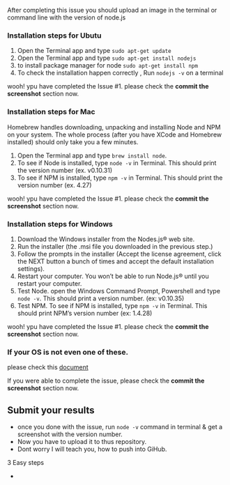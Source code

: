 After completing this issue you should upload an image in the terminal or command line with the version of node.js

### Installation steps for Ubutu

1. Open the Terminal app and type `sudo apt-get update`
2. Open the Terminal app and type `sudo apt-get install nodejs`
3. to install package manager for node `sudo apt-get install npm`
4. To check the installation happen correctly , Run `nodejs -v` on a terminal

wooh! ypu have completed the Issue #1. please check the **commit the screenshot** section now.


### Installation steps for Mac
Homebrew handles downloading, unpacking and installing Node and NPM on your system. The whole process (after you have XCode and Homebrew installed) should only take you a few minutes.

1. Open the Terminal app and type `brew install node`.
2. To see if Node is installed, type `node -v` in Terminal. This should print the version number (ex. v0.10.31)
3. To see if NPM is installed, type `npm -v` in Terminal. This should print the version number (ex. 4.27) 

wooh! ypu have completed the Issue #1. please check the **commit the screenshot** section now.


### Installation steps for Windows

1. Download the Windows installer from the Nodes.js® web site.
2. Run the installer (the .msi file you downloaded in the previous step.)
3. Follow the prompts in the installer (Accept the license agreement, click the NEXT button a bunch of times and accept the default installation settings).
4. Restart your computer. You won’t be able to run Node.js® until you restart your computer.
5. Test Node. open the Windows Command Prompt, Powershell and type `node -v`. This should print a version number. (ex: v0.10.35)
6. Test NPM. To see if NPM is installed, type `npm -v` in Terminal. This should print NPM’s version number (ex: 1.4.28)

wooh! ypu have completed the Issue #1. please check the **commit the screenshot** section now.


### If your OS is not even one of these.

please check this [document](https://nodejs.org/en/download/package-manager/) 

If you were able to complete the issue, please check the **commit the screenshot** section now.



## Submit your results
* once you done with the issue, run `node -v` command in terminal & get a screenshot with the version number.
* Now you have to upload it to thus repository.
* Dont worry I will teach you, how to push into GiHub.

3 Easy steps

* 